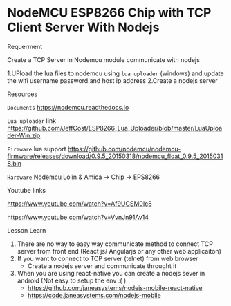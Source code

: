 # NodeMCU ESP8266 Chip with TCP Client Server With Nodejs

Requerment

Create a TCP Server in Nodemcu module communicate with nodejs

1.UPload the lua files to nodemcu using  `lua uploader` (windows) and update the wifi username password and host ip address
2.Create a nodejs server


Resources

`Documents` https://nodemcu.readthedocs.io

`Lua uploader` link https://github.com/JeffCost/ESP8266_Lua_Uploader/blob/master/LuaUploader-Win.zip

`Firmware` lua support https://github.com/nodemcu/nodemcu-firmware/releases/download/0.9.5_20150318/nodemcu_float_0.9.5_20150318.bin

`Hardware` Nodemcu Lolin & Amica  -> Chip -> EPS8266

Youtube links

https://www.youtube.com/watch?v=Af9UCSM0Ic8

https://www.youtube.com/watch?v=VvnJn91Av14


Lesson Learn

1. There are no way to easy way communicate method to connect TCP server from front end (React js/ Angularjs or any other web applicaiton)
2. If you want to connect to TCP server (telnet) from web browser
    - Create a nodejs server and communicate throught it
3. When you are using react-native you can create a nodejs sever in android (Not easy to setup the env :( )
    - https://github.com/janeasystems/nodejs-mobile-react-native
    - https://code.janeasystems.com/nodejs-mobile